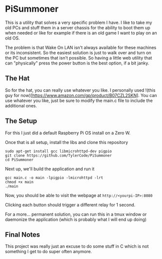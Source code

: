 # PiSummoner

This is a utility that solves a very specific problem I have. I like to take my old PCs and stuff them in a server chassis for the ability to boot them up when needed or like for example if there is an old game I want to play on an old OS. 

The problem is that Wake On LAN isn't always available for these machines or its inconsistent. So the easiest solution is just to walk over and turn on the PC but sometimes that isn't possible. So having a little web utility that can "physically" press the power button is the best option, if a bit janky. 


## The Hat

So for the hat, you can really use whatever you like. I personally used !(this guy for now)[https://www.amazon.com/gp/product/B07CZL2SKN]. You can use whatever you like, just be sure to modify the main.c file to include the additional ones.

## The Setup

For this I just did a default Raspberry Pi OS install on a Zero W. 

Once that is all setup, install the libs and clone this repository
```
sudo apt-get install gcc libmicrohttpd-dev pigpio
git clone https://github.com/TylerCode/PiSummoner
cd PiSummoner
```

Next up, we'll build the application and run it

```
gcc main.c -o main -lpigpio -lmicrohttpd -lrt
chmod +x main
./main
```

Now, you should be able to visit the webpage at `http://<yourpi-IP>:8080`

Clicking each button should trigger a different relay for 1 second.


For a more... permanent solution, you can run this in a tmux window or daemonize the application (which is probably what I will end up doing)


## Final Notes

This project was really just an excuse to do some stuff in C which is not something I get to do super often anymore. 
